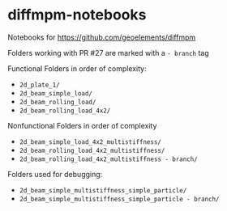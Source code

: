 # diffmpm-notebooks
Notebooks for https://github.com/geoelements/diffmpm

Folders working with PR #27 are marked with a `- branch` tag

Functional Folders in order of complexity:
- `2d_plate_1/`
- `2d_beam_simple_load/`
- `2d_beam_rolling_load/`
- `2d_beam_rolling_load_4x2/`


Nonfunctional Folders in order of complexity
- `2d_beam_simple_load_4x2_multistiffness/`
- `2d_beam_rolling_load_4x2_multistiffness/`
- `2d_beam_rolling_load_4x2_multistiffness - branch/`

Folders used for debugging:
- `2d_beam_simple_multistiffness_simple_particle/`
- `2d_beam_simple_multistiffness_simple_particle - branch/`